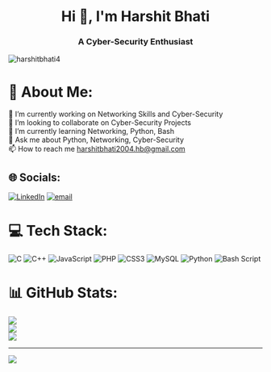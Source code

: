 <h1 align="center">Hi 👋, I'm Harshit Bhati</h1>
<h3 align="center">A Cyber-Security Enthusiast</h3>

<p align="left"> <img src="https://komarev.com/ghpvc/?username=harshitbhati4&label=Profile%20views&color=0e75b6&style=flat" alt="harshitbhati4" /> </p>

# 💫 About Me:
🔭 I’m currently working on Networking Skills and Cyber-Security<br>👯 I’m looking to collaborate on Cyber-Security Projects<br>🌱 I’m currently learning Networking, Python, Bash<br>💬 Ask me about Python, Networking, Cyber-Security<br>📫 How to reach me harshitbhati2004.hb@gmail.com

## 🌐 Socials:
[![LinkedIn](https://img.shields.io/badge/LinkedIn-%230077B5.svg?logo=linkedin&logoColor=white)](https://linkedin.com/in/harshit-bhati021) [![email](https://img.shields.io/badge/Email-D14836?logo=gmail&logoColor=white)](mailto:harshitbhati2004.hb@gmail.com) 

# 💻 Tech Stack:
![C](https://img.shields.io/badge/c-%2300599C.svg?style=for-the-badge&logo=c&logoColor=white) ![C++](https://img.shields.io/badge/c++-%2300599C.svg?style=for-the-badge&logo=c%2B%2B&logoColor=white) ![JavaScript](https://img.shields.io/badge/javascript-%23323330.svg?style=for-the-badge&logo=javascript&logoColor=%23F7DF1E) ![PHP](https://img.shields.io/badge/php-%23777BB4.svg?style=for-the-badge&logo=php&logoColor=white) ![CSS3](https://img.shields.io/badge/css3-%231572B6.svg?style=for-the-badge&logo=css3&logoColor=white) ![MySQL](https://img.shields.io/badge/mysql-4479A1.svg?style=for-the-badge&logo=mysql&logoColor=white) ![Python](https://img.shields.io/badge/python-3670A0?style=for-the-badge&logo=python&logoColor=ffdd54) ![Bash Script](https://img.shields.io/badge/bash_script-%23121011.svg?style=for-the-badge&logo=gnu-bash&logoColor=white)
# 📊 GitHub Stats:
![](https://github-readme-stats.vercel.app/api?username=harshitbhati4&theme=ambient_gradient&hide_border=false&include_all_commits=true&count_private=true)<br/>
![](https://nirzak-streak-stats.vercel.app/?user=harshitbhati4&theme=ambient_gradient&hide_border=false)<br/>
![](https://github-readme-stats.vercel.app/api/top-langs/?username=harshitbhati4&theme=ambient_gradient&hide_border=false&include_all_commits=true&count_private=true&layout=compact)

---
[![](https://visitcount.itsvg.in/api?id=harshitbhati4&icon=6&color=13)](https://visitcount.itsvg.in)

<!-- Proudly created with GPRM ( https://gprm.itsvg.in ) -->
